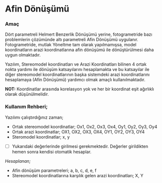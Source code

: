 # Afin Dönüşümü

### **Amaç**

Dört parametreli Helmert Benzerlik Dönüşümü yerine, fotogrametride bazı problemlerin çözümünde altı parametreli Afin Dönüşümü uygulanır. Fotogrametride, mutlak Yöneltme tam olarak yapılmamışsa, model koordinatların arazi koordinatlarına  afin dönüşümü ile dönüştürülmesi daha uygun olmaktadır.

Yazılım, Stereomodel koordinatları ve Arazi Koordinatları bilinen 4 ortak nokta yardımı ile dönüşüm katsayılarını hesaplamakta ve bu katsayılar ile diğer stereomodel koordinatlarının başka sistemdeki arazi koordinatlarını hesaplamaya (Afin Dönüşümü) yardımcı olmak amaçlı kullanılmaktadır.

**NOT:** Koordinatlar arasında korelasyon yok ve her bir koordinat eşit ağırlıklı olarak düşünülmelidir.

### **Kullanım Rehberi;**

Yazılımı çalıştırdığınız zaman;

+ Ortak stereomodel koordinatlar; Ox1, Ox2, Ox3, Ox4, Oy1, Oy2, Oy3, Oy4
+ Ortak arazi koordinatlar; OX1, OX2, OX3, OX4, OY1, OY2, OY3, OY4
+ Steromodel koordinatlar; x, y
- [ ] Yukarıdaki değerlerinde girilmesi gerekmektedir. Değerler girildikten hemen sonra kendisi otomatik hesaplar.

*Hesaplanan;*
- Afin dönüşüm parametreleri; a, b, c, d, e, f
- Stereomodel koordinatlarına karşılık gelen arazi koordinatları; X, Y
